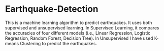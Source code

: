 # Earthquake-Detection
This is a machine learning algorithm to predict earthquakes.  It uses both supervised and unsupervised learning. In Supervised Learning, it compares the accuracies of four different models (i.e., Linear Regression, Logistic Regression, Random Forest, Decision Tree). In Unsupervised I have used K-means Clustering to predict the earthquakes.
